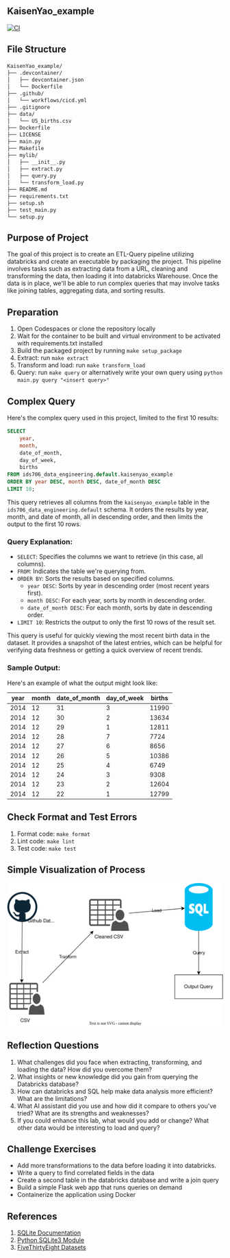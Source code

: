 ## KaisenYao_example
[![CI](https://github.com/nogibjj/KaisenYao_example/actions/workflows/cicd.yml/badge.svg)](https://github.com/nogibjj/KaisenYao_example/actions/workflows/cicd.yml)

## File Structure
```
KaisenYao_example/
├── .devcontainer/
│   ├── devcontainer.json
│   └── Dockerfile
├── .github/
│   └── workflows/cicd.yml
├── .gitignore
├── data/
│   └── US_births.csv
├── Dockerfile
├── LICENSE
├── main.py
├── Makefile
├── mylib/
│   ├── __init__.py
│   ├── extract.py
│   ├── query.py
│   └── transform_load.py
├── README.md
├── requirements.txt
├── setup.sh
├── test_main.py
└── setup.py
```

## Purpose of Project
The goal of this project is to create an ETL-Query pipeline utilizing databricks and create an executable by packaging the project. This pipeline involves tasks such as extracting data from a URL, cleaning and transforming the data, then loading it into databricks Warehouse. Once the data is in place, we'll be able to run complex queries that may involve tasks like joining tables, aggregating data, and sorting results.

## Preparation
1. Open Codespaces or clone the repository locally
2. Wait for the container to be built and virtual environment to be activated with requirements.txt installed
3. Build the packaged project by running `make setup_package`
4. Extract: run `make extract`
5. Transform and load: run `make transform_load`
6. Query: run `make query` or alternatively write your own query using `python main.py query "<insert query>"`

## Complex Query
Here's the complex query used in this project, limited to the first 10 results:

```sql
SELECT
    year,
    month,
    date_of_month,
    day_of_week,
    births
FROM ids706_data_engineering.default.kaisenyao_example
ORDER BY year DESC, month DESC, date_of_month DESC
LIMIT 10;
```

This query retrieves all columns from the `kaisenyao_example` table in the `ids706_data_engineering.default` schema. It orders the results by year, month, and date of month, all in descending order, and then limits the output to the first 10 rows.

### Query Explanation:
- `SELECT`: Specifies the columns we want to retrieve (in this case, all columns).
- `FROM`: Indicates the table we're querying from.
- `ORDER BY`: Sorts the results based on specified columns.
  - `year DESC`: Sorts by year in descending order (most recent years first).
  - `month DESC`: For each year, sorts by month in descending order.
  - `date_of_month DESC`: For each month, sorts by date in descending order.
- `LIMIT 10`: Restricts the output to only the first 10 rows of the result set.

This query is useful for quickly viewing the most recent birth data in the dataset. It provides a snapshot of the latest entries, which can be helpful for verifying data freshness or getting a quick overview of recent trends.

### Sample Output:
Here's an example of what the output might look like:

| year | month | date_of_month | day_of_week | births |
|------|-------|---------------|-------------|--------|
| 2014 | 12    | 31            | 3           | 11990  |
| 2014 | 12    | 30            | 2           | 13634  |
| 2014 | 12    | 29            | 1           | 12811  |
| 2014 | 12    | 28            | 7           | 7724   |
| 2014 | 12    | 27            | 6           | 8656   |
| 2014 | 12    | 26            | 5           | 10386  |
| 2014 | 12    | 25            | 4           | 6749   |
| 2014 | 12    | 24            | 3           | 9308   |
| 2014 | 12    | 23            | 2           | 12604  |
| 2014 | 12    | 22            | 1           | 12799  |


## Check Format and Test Errors 
1. Format code: `make format`
2. Lint code: `make lint`
3. Test code: `make test`

## Simple Visualization of Process
![ETLQ](adflow.svg)

## Reflection Questions
1. What challenges did you face when extracting, transforming, and loading the data? How did you overcome them?
2. What insights or new knowledge did you gain from querying the Databricks database?
3. How can databricks and SQL help make data analysis more efficient? What are the limitations?
4. What AI assistant did you use and how did it compare to others you've tried? What are its strengths and weaknesses?
5. If you could enhance this lab, what would you add or change? What other data would be interesting to load and query?

## Challenge Exercises
- Add more transformations to the data before loading it into databricks.
- Write a query to find correlated fields in the data
- Create a second table in the databricks database and write a join query
- Build a simple Flask web app that runs queries on demand
- Containerize the application using Docker

## References 
1. [SQLite Documentation](https://www.sqlite.org/docs.html)
2. [Python SQLite3 Module](https://docs.python.org/3/library/sqlite3.html)
3. [FiveThirtyEight Datasets](https://data.fivethirtyeight.com/)
